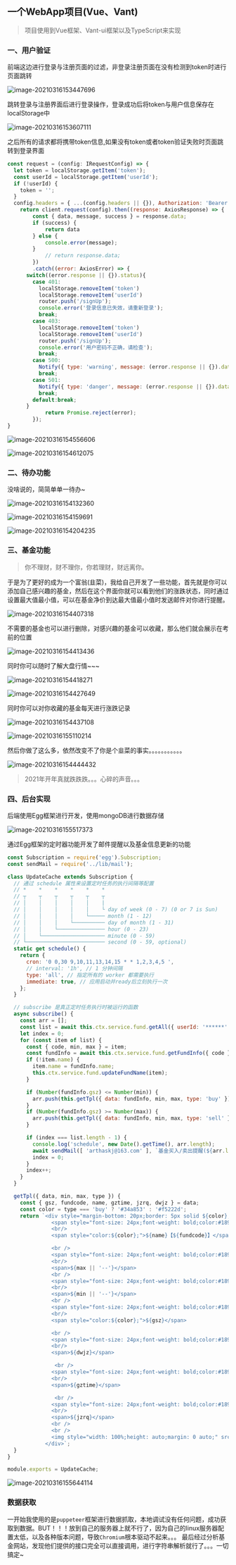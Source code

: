 ## 一个WebApp项目(Vue、Vant)

> 项目使用到Vue框架、Vant-ui框架以及TypeScript来实现

### 一、用户验证

前端这边进行登录与注册页面的过滤，非登录注册页面在没有检测到token时进行页面跳转

![image-20210316153447696](mzqh5.assets/image-20210316153447696.png)

跳转登录与注册界面后进行登录操作，登录成功后将token与用户信息保存在localStorage中

![image-20210316153607111](mzqh5.assets/image-20210316153607111.png)

之后所有的请求都将携带token信息,如果没有token或者token验证失败时页面跳转到登录界面

```js
const request = (config: IRequestConfig) => {
  let token = localStorage.getItem('token');
  const userId = localStorage.getItem('userId');
  if (!userId) {
    token = '';
  }
  config.headers = { ...(config.headers || {}), Authorization: 'Bearer ' + token, userId, };
	return client.request(config).then((response: AxiosResponse) => {
		const { data, message, success } = response.data;
		if (success) {
			return data
		} else {
			console.error(message);
		}
			// return response.data;
		})
		.catch((error: AxiosError) => {
      switch((error.response || {}).status){
        case 401:
          localStorage.removeItem('token')
          localStorage.removeItem('userId')
          router.push('/signUp');
          console.error('登录信息已失效，请重新登录');
          break;
        case 403:
          localStorage.removeItem('token')
          localStorage.removeItem('userId')
          router.push('/signUp');
          console.error('用户密码不正确，请检查');
          break;
        case 500:
          Notify({ type: 'warning', message: (error.response || {}).data.message || '接口异常!' });
          break;
        case 501:
          Notify({ type: 'danger', message: (error.response || {}).data.message || '接口异常!' });
          break;
        default:break;
      }
			return Promise.reject(error);
		});
}
```

![image-20210316154556606](mzqh5.assets/image-20210316154556606.png)

![image-20210316154612075](mzqh5.assets/image-20210316154612075.png)

### 二、待办功能

没啥说的，简简单单一待办~

![image-20210316154132360](mzqh5.assets/image-20210316154132360.png)

![image-20210316154159691](mzqh5.assets/image-20210316154159691.png)

![image-20210316154204235](mzqh5.assets/image-20210316154204235.png)

### 三、基金功能

>  你不理财，财不理你，你若理财，财远离你。

于是为了更好的成为一个富翁(韭菜)，我给自己开发了一些功能，首先就是你可以添加自己感兴趣的基金，然后在这个界面你就可以看到他们的涨跌状态，同时通过设置最大值最小值，可以在基金净价到达最大值最小值时发送邮件对你进行提醒。

![image-20210316154407318](mzqh5.assets/image-20210316154407318.png)

不需要的基金也可以进行删除，对感兴趣的基金可以收藏，那么他们就会展示在考前的位置

![image-20210316154413436](mzqh5.assets/image-20210316154413436.png)

同时你可以随时了解大盘行情~~~

![image-20210316154418271](mzqh5.assets/image-20210316154418271.png)

![image-20210316154427649](mzqh5.assets/image-20210316154427649.png)

同时你可以对你收藏的基金每天进行涨跌记录

![image-20210316154437108](mzqh5.assets/image-20210316154437108.png)

![image-20210316155110214](mzqh5.assets/image-20210316155110214.png)

然后你做了这么多，依然改变不了你是个韭菜的事实。。。。。。。。。。。

![image-20210316154444432](mzqh5.assets/image-20210316154444432.png)

> 2021年开年真就跌跌跌。。。心碎的声音。。。

### 四、后台实现

后端使用Egg框架进行开发，使用mongoDB进行数据存储

![image-20210316155517373](mzqh5.assets/image-20210316155517373.png)

通过Egg框架的定时器功能开发了邮件提醒以及基金信息更新的功能

```js
const Subscription = require('egg').Subscription;
const sendMail = require('../lib/mail');

class UpdateCache extends Subscription {
  // 通过 schedule 属性来设置定时任务的执行间隔等配置
  // *    *    *    *    *    *
  // ┬    ┬    ┬    ┬    ┬    ┬
  // │    │    │    │    │    |
  // │    │    │    │    │    └ day of week (0 - 7) (0 or 7 is Sun)
  // │    │    │    │    └───── month (1 - 12)
  // │    │    │    └────────── day of month (1 - 31)
  // │    │    └─────────────── hour (0 - 23)
  // │    └──────────────────── minute (0 - 59)
  // └───────────────────────── second (0 - 59, optional)
  static get schedule() {
    return {
      cron: '0 0,30 9,10,11,13,14,15 * * 1,2,3,4,5 ',
      // interval: '1h', // 1 分钟间隔
      type: 'all', // 指定所有的 worker 都需要执行
      immediate: true, // 应用启动并ready后立刻执行一次
    };
  }

  // subscribe 是真正定时任务执行时被运行的函数
  async subscribe() {
    const arr = [];
    const list = await this.ctx.service.fund.getAll({ userId: '******' });
    let index = 0;
    for (const item of list) {
      const { code, min, max } = item;
      const fundInfo = await this.ctx.service.fund.getFundInfo({ code });
      if (!item.name) {
        item.name = fundInfo.name;
        this.ctx.service.fund.updateFundName(item);
      }

      if (Number(fundInfo.gsz) <= Number(min)) {
        arr.push(this.getTpl({ data: fundInfo, min, max, type: 'buy' }));
      }
      if (Number(fundInfo.gsz) >= Number(max)) {
        arr.push(this.getTpl({ data: fundInfo, min, max, type: 'sell' }));
      }

      if (index === list.length - 1) {
        console.log('schedule', new Date().getTime(), arr.length);
        await sendMail([ 'arthaskj@163.com' ], `基金买入/卖出提醒(${arr.length})`, arr.join(''));
        index = 0;
      }
      index++;
    }
  }

  getTpl({ data, min, max, type }) {
    const { gsz, fundcode, name, gztime, jzrq, dwjz } = data;
    const color = type === 'buy' ? '#34a853' : '#f5222d';
    return `<div style="margin-bottom: 20px;border: 5px solid ${color};padding: 10px;">
              <span style="font-size: 24px;font-weight: bold;color:#1890ff;">名称:</span>
              <br/>
              <span style="color:${color};">${name}【${fundcode}】</span>

              <br />
              <span style="font-size: 24px;font-weight: bold;color:#1890ff;">最大值:</span>
              <br/>
              <span>${max || '--'}</span>
              <br />
              <span style="font-size: 24px;font-weight: bold;color:#1890ff;">最小值:</span>
              <br/>
              <span>${min || '--'}</span>
              <br />
              <span style="font-size: 24px;font-weight: bold;color:#1890ff;">估算值:</span>
              <br/>
              <span style="color:${color};">${gsz}</span>

              <br />
              <span style="font-size: 24px;font-weight: bold;color:#1890ff;">净值:</span>
              <br/>
              <span>${dwjz}</span>

               <br />
              <span style="font-size: 24px;font-weight: bold;color:#1890ff;">估值日期:</span>
              <br/>
              <span>${gztime}</span>

               <br />
              <span style="font-size: 24px;font-weight: bold;color:#1890ff;">净值日期:</span>
              <br/>
              <span>${jzrq}</span>
              <br />
              <br />
              <img style="width: 100%;height: auto;margin: 0 auto;" src="https://j4.dfcfw.com/charts/pic6/${fundcode}.png">
            </div>`;
  }
}

module.exports = UpdateCache;

```

![image-20210316155644114](mzqh5.assets/image-20210316155644114.png)


### 数据获取
一开始我使用的是`puppeteer`框架进行数据抓取，本地调试没有任何问题，成功获取到数据。BUT！！！放到自己的服务器上就不行了，因为自己的linux服务器配置太低，以及各种版本问题，导致`Chromium`根本驱动不起来。。。
最后经过分析基金网站，发现他们提供的接口完全可以直接调用，进行字符串解析就行了。。。一切搞定~